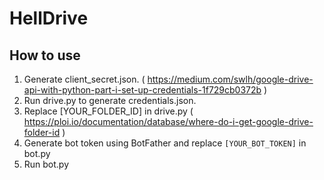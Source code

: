 # HellDrive

## How to use
1. Generate client_secret.json. ( <https://medium.com/swlh/google-drive-api-with-python-part-i-set-up-credentials-1f729cb0372b> )
2. Run drive.py to generate credentials.json.
3. Replace [YOUR_FOLDER_ID] in drive.py ( <https://ploi.io/documentation/database/where-do-i-get-google-drive-folder-id> )
4. Generate bot token using BotFather and replace `[YOUR_BOT_TOKEN]` in bot.py
5. Run bot.py
